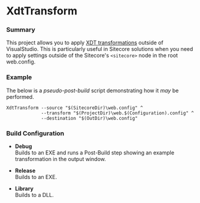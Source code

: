 XdtTransform
============

### Summary
This project allows you to apply [XDT transformations][1] outside of VisualStudio. This is particularly useful in Sitecore solutions when you need to apply settings outside of the Sitecore's `<sitecore>` node in the root web.config.

### Example

The below is a _pseudo-post-build_ script demonstrating how it _may_ be performed.
      
    XdtTransform --source "$(SitecoreDir)\web.config" ^
                 --transform "$(ProjectDir)\web.$(Configuration).config" ^
                 --destination "$(OutDir)\web.config"

### Build Configuration

* **Debug**  
  Builds to an EXE and runs a Post-Build step showing an example transformation in the output window.
* **Release**  
  Builds to an EXE.
* **Library**  
  Builds to a DLL.

  [1]: https://msdn.microsoft.com/en-us/library/dd465326.aspx